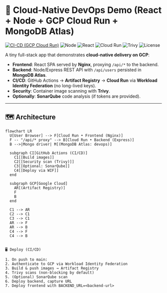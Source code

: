 # 🚀 Cloud-Native DevOps Demo (React + Node + GCP Cloud Run + MongoDB Atlas)

[![CI-CD (GCP Cloud Run)](https://github.com/rupesh109/cloud-native-devops/actions/workflows/ci-cd-gcp.yml/badge.svg)](../../actions/workflows/ci-cd-gcp.yml)
![Node](https://img.shields.io/badge/Node-18.x-43853d?logo=node.js&logoColor=white)
![React](https://img.shields.io/badge/React-18-61dafb?logo=react&logoColor=black)
![Cloud Run](https://img.shields.io/badge/Deployed%20to-Cloud%20Run-4285F4?logo=googlecloud&logoColor=white)
![Trivy](https://img.shields.io/badge/Secured%20by-Trivy-0F80AA?logo=aqua)
![License](https://img.shields.io/badge/License-MIT-informational)

A tiny full-stack app that demonstrates **cloud-native delivery on GCP**:
- **Frontend**: React SPA served by **Nginx**, proxying `/api/*` to the backend.
- **Backend**: Node/Express REST API with `/api/users` persisted in **MongoDB Atlas**.
- **CI/CD**: GitHub Actions → **Artifact Registry** → **Cloud Run** via **Workload Identity Federation** (no long-lived keys).
- **Security**: Container image scanning with **Trivy**.
- **Optionally**: **SonarQube** code analysis (if tokens are provided).

---

## 🗺️ Architecture

```mermaid
flowchart LR
  U[User Browser] --> F[Cloud Run • Frontend (Nginx)]
  F -- "/api/* proxy" --> B[Cloud Run • Backend (Express)]
  B -->|Mongo driver| M[(MongoDB Atlas: devops)]

  subgraph CI[GitHub Actions (CI/CD)]
    C1[[Build images]]
    C2[[Security scan (Trivy)]]
    C3[[Optional: SonarQube]]
    C4[[Deploy via WIF]]
  end

  subgraph GCP[Google Cloud]
    AR[(Artifact Registry)]
    F
    B
  end

  C1 --> AR
  C2 --> C1
  C3 --> C1
  AR --> F
  AR --> B
  C4 --> F
  C4 --> B


🖥️ Deploy (CI/CD)

1. On push to main:
2. Authenticate to GCP via Workload Identity Federation
3. Build & push images → Artifact Registry
4. Trivy scans (non-blocking by default)
5. (Optional) SonarQube scan
6. Deploy backend, capture URL
7. Deploy frontend with BACKEND_URL=<backend-url>


